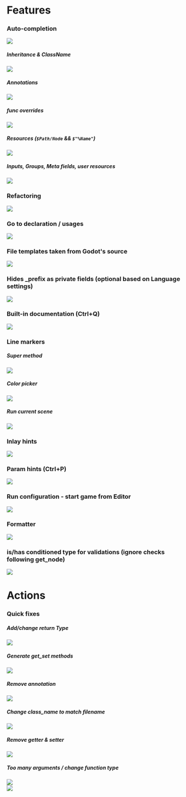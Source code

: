 # Features

### Auto-completion  
![](../screens/features/autocompletion.png)
##### Inheritance & ClassName
![](../screens/features/autocompletion_classname.png)  
##### Annotations
![](../screens/features/autocompletion_annotation.png)
##### func overrides
![](../screens/features/autocompletion_functions.png)
##### Resources (`$Path/Node` && `$"%Name"`)
![](../screens/features/autocompletion_resources.png)
##### Inputs, Groups, Meta fields, user resources
![](../screens/features/string_completion.png)

### Refactoring
![](../screens/features/refactor.png)
### Go to declaration / usages
![](../screens/features/usages.png)
### File templates taken from Godot's source
![](../screens/features/file_template.png)
### Hides _prefix as private fields (optional based on Language settings)
![](../screens/features/_hide.png)
### Built-in documentation (Ctrl+Q)
![](../screens/features/documentation.png)

### Line markers
[//]: # (    - Resource usages)
[//]: # (    - Signals)
##### Super method
![](../screens/features/super_method.png)
##### Color picker
![](../screens/features/color_picker.png)
##### Run current scene
![](../screens/features/run_marker.png)


### Inlay hints
![](../screens/features/inlay.png)
### Param hints (Ctrl+P)
![](../screens/features/param_hint.png)
### Run configuration - start game from Editor
![](../screens/features/run_configuration.png)
### Formatter
![](../screens/features/formatter.png)
### is/has conditioned type for validations (ignore checks following get_node)
![](../screens/features/is_has.png)

# Actions
### Quick fixes
##### Add/change return Type
![](../screens/features/specify_variable.png)
##### Generate get_set methods
![](../screens/features/create_set_method.png)
##### Remove annotation
![](../screens/features/remove_annotation.png)
##### Change class_name to match filename
![](../screens/features/match_classname.png)
##### Remove getter & setter
![](../screens/features/remove_get_set.png)
##### Too many arguments / change function type
![](../screens/features/too_many_arguments.png)  
![](../screens/features/change_param.png)